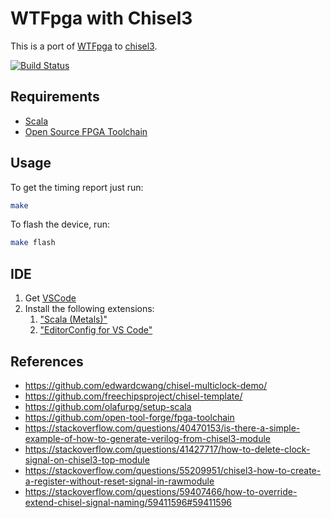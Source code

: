 # WTFpga with Chisel3

This is a port of [WTFpga](https://github.com/esden/WTFpga) to [chisel3](https://www.chisel-lang.org/).

[![Build Status](https://github.com/crepererum/WTFpga-chisel3/workflows/CI/badge.svg)](https://github.com/crepererum/WTFpga-chisel3/actions?query=workflow%3ACI)


## Requirements

- [Scala](https://scala-lang.org/)
- [Open Source FPGA Toolchain](https://github.com/open-tool-forge/fpga-toolchain)


## Usage
To get the timing report just run:

```sh
make
```

To flash the device, run:

```sh
make flash
```


## IDE

1. Get [VSCode](https://code.visualstudio.com/)
2. Install the following extensions:
   1. ["Scala (Metals)"](https://marketplace.visualstudio.com/items?itemName=scalameta.metals)
   2. ["EditorConfig for VS Code"](https://marketplace.visualstudio.com/items?itemName=EditorConfig.EditorConfig)


## References

- https://github.com/edwardcwang/chisel-multiclock-demo/
- https://github.com/freechipsproject/chisel-template/
- https://github.com/olafurpg/setup-scala
- https://github.com/open-tool-forge/fpga-toolchain
- https://stackoverflow.com/questions/40470153/is-there-a-simple-example-of-how-to-generate-verilog-from-chisel3-module
- https://stackoverflow.com/questions/41427717/how-to-delete-clock-signal-on-chisel3-top-module
- https://stackoverflow.com/questions/55209951/chisel3-how-to-create-a-register-without-reset-signal-in-rawmodule
- https://stackoverflow.com/questions/59407466/how-to-override-extend-chisel-signal-naming/59411596#59411596
